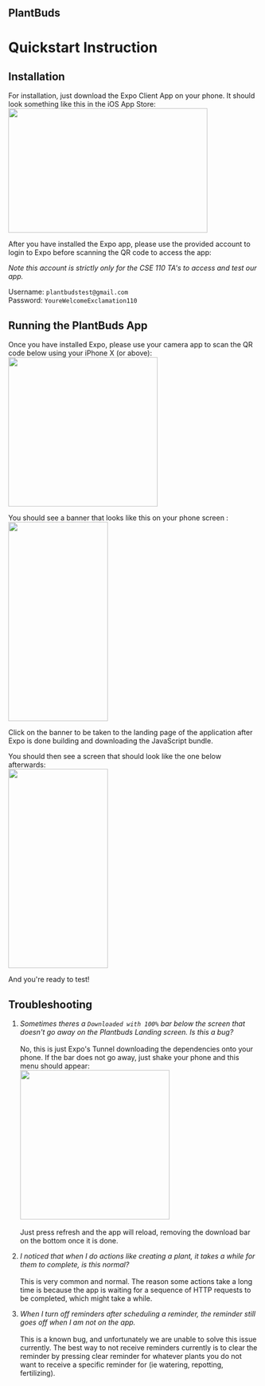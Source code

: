 PlantBuds  
--  
  
# Quickstart Instruction  
  
## Installation  
For installation, just download the Expo Client App on your phone. It should look something like this in the iOS App Store: 
<img src="https://miro.medium.com/max/2400/1*0hyTqJ_7z9rvXE9qFdcAEg.png" width="400" height="250"/>  
  
After you have installed the Expo app, please use the provided account to login to Expo before scanning the QR code to access the app:  
  
*Note this account is strictly only for the CSE 110 TA's to access and test our app.*  
  
Username: `plantbudstest@gmail.com`  
Password: `YoureWelcomeExclamation110`  
  
## Running the PlantBuds App  
  
Once you have installed Expo, please use your camera app to scan the QR code below using your iPhone X (or above):  
<img src="https://i.imgur.com/QaeLoMe.png" width="300" height="300"/>  
  
You should see a banner that looks like this on your phone screen :   
<img src="https://i.imgur.com/snMpuD7.jpeg" width="200" height="400"/>  
  
Click on the banner to be taken to the landing page of the application after Expo is done building and downloading the JavaScript bundle.  
  
You should then see a screen that should look like the one below afterwards:  
<img src="https://i.imgur.com/DunqwMN.jpeg"  width="200" height="400"/>  
  
And you're ready to test!  
  
## Troubleshooting  
1. *Sometimes theres a `Downloaded with 100%` bar below the screen that doesn't go away on the Plantbuds Landing screen. Is this a bug?*<br/>  
No, this is just Expo's Tunnel downloading the dependencies onto your phone. If the bar does not go away, just shake your phone and this menu should appear: <br/>
<img src="https://docs.expo.io/static/images/developer-menu.png" width="300"> <br/>  
Just press refresh and the app will reload, removing the download bar on the bottom once it is done.  <br />  
  
2.  *I noticed that when I do actions like creating a plant, it takes a while for them to complete, is this normal?* <br/>  
 This is very common and normal. The reason some actions take a long time is because the app is waiting  for a sequence of HTTP requests to be completed, which might take a while. <br />  
   
3. *When I turn off reminders after scheduling a reminder, the reminder still goes off when I am not on the app.*<br />  
  This is a known bug, and unfortunately we are unable to solve this issue currently. The best way to not receive reminders currently is to clear the reminder by pressing clear reminder for whatever plants you do not want to receive a specific reminder for (ie watering, repotting, fertilizing).  
